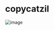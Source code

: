 # copycatzil

![image](https://github.com/user-attachments/assets/185f9136-7812-4f99-b7fb-f4c37073d202)
